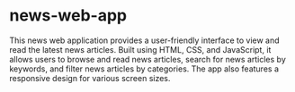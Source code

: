 # news-web-app
This news web application provides a user-friendly interface to view and read the latest news articles. Built using HTML, CSS, and JavaScript, it allows users to browse and read news articles, search for news articles by keywords, and filter news articles by categories. The app also features a responsive design for various screen sizes.
